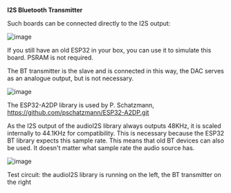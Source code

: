 
**I2S Bluetooth Transmitter**

Such boards can be connected directly to the I2S output:

![image](https://github.com/user-attachments/assets/9e2d8066-f41e-41eb-9db5-e7b7a6e554e8)

If you still have an old ESP32 in your box, you can use it to simulate this board. PSRAM is not required.

The BT transmitter is the slave and is connected in this way, the DAC serves as an analogue output, but is not necessary.

![image](https://github.com/user-attachments/assets/ac17cfa3-e473-4750-94ce-ee218827b3c3)


The ESP32-A2DP library is used by P. Schatzmann, https://github.com/pschatzmann/ESP32-A2DP.git

As the I2S output of the audioI2S library always outputs 48KHz, it is scaled internally to 44.1KHz for compatibility.
This is necessary because the ESP32 BT library expects this sample rate. This means that old BT devices can also be used.
It doesn't matter what sample rate the audio source has.

![image](https://github.com/user-attachments/assets/0009dd9d-96b2-48b7-a6cc-bfc45dbc94d0)

Test circuit: the audioI2S library is running on the left, the BT transmitter on the right


